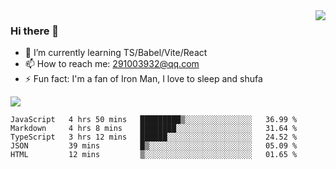 <img align='right' src='https://github-readme-stats.vercel.app/api?username=niaogege&show_icons=true&theme=radical'/>

### Hi there 👋

- 🌱 I’m currently learning TS/Babel/Vite/React
- 📫 How to reach me: 291003932@qq.com
- ⚡ Fun fact:  I'm a fan of Iron Man, I love to sleep and shufa

![](https://github-readme-stats.vercel.app/api/top-langs/?username=niaogege&layout=compact)

<!--START_SECTION:waka-->
```text
JavaScript   4 hrs 50 mins   █████████▒░░░░░░░░░░░░░░░   36.99 % 
Markdown     4 hrs 8 mins    ████████░░░░░░░░░░░░░░░░░   31.64 % 
TypeScript   3 hrs 12 mins   ██████░░░░░░░░░░░░░░░░░░░   24.52 % 
JSON         39 mins         █▒░░░░░░░░░░░░░░░░░░░░░░░   05.09 % 
HTML         12 mins         ▒░░░░░░░░░░░░░░░░░░░░░░░░   01.65 % 
```
<!--END_SECTION:waka-->
